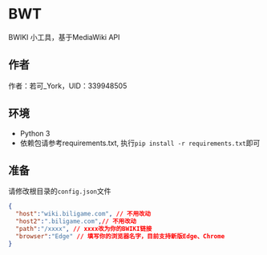 # BWT

BWIKI 小工具，基于MediaWiki API

## 作者

作者：若可_York，UID：339948505

## 环境

* Python 3
* 依赖包请参考requirements.txt, 执行`pip install -r requirements.txt`即可

## 准备

请修改根目录的`config.json`文件

```json
{
  "host":"wiki.biligame.com", // 不用改动
  "host2":".biligame.com",// 不用改动
  "path":"/xxxx", // xxxx改为你的BWIKI链接
  "browser":"Edge" // 填写你的浏览器名字，目前支持新版Edge、Chrome
}
```
